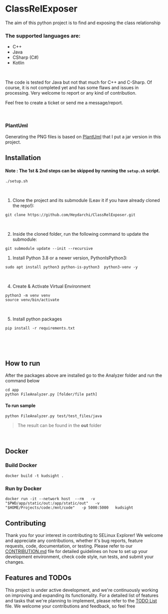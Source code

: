 # ClassRelExposer
The aim of this python project is to find and exposing the class relationship

### The supported languages are:
- C++
- Java 
- CSharp (C#)
- Kotlin

<br/>

The code is tested for Java but not that much for C++ and C-Sharp. Of course, it is not completed yet and has some flaws and issues in processing. Very welcome to report or any kind of contribution.

Feel free to create a ticket or send me a message/report.

<br/>

### PlantUml

Generating the PNG files is based on [PlantUml](http://www.plantuml.com) that I put a jar version in this project.


## Installation
#### Note : The 1st & 2nd steps can be skipped by running the `setup.sh` script.
```
./setup.sh
```
&ensp;

1. Clone the project and its submodule (Leav it if you have already cloned the repo!):

```
git clone https://github.com/Heydarchi/ClassRelExposer.git
```
&ensp;

2. Inside the cloned folder, run the following command to update the submodule:

```
git submodule update --init --recursive
```

1. Install Python 3.8 or a newer version, PythonIsPython3:

```
sudo apt install python3 python-is-python3  python3-venv -y
```
&ensp;

4. Create & Activate Virtual Environment 

```
python3 -m venv venv
source venv/bin/activate
```
&ensp;

5. Install python packages

```
pip install -r requirements.txt
```
&ensp;


<br/>

## **How to run**
After the packages above are installed go to the Analyzer folder and run the command below
```
cd app
python FileAnalyzer.py [folder/file path]
```
#### **To run sample** 

```
python FileAnalyzer.py test/test_files/java
```

>The result can be found in the **out** folder

<br/>

## Docker


### Build Docker

```
docker build -t kudsight .
```

### Run by Docker

```
docker run -it --network host  --rm   -v "$PWD/app/static/out:/app/static/out"   -v "$HOME/Projects/code:/mnt/code"   -p 5000:5000   kudsight
```


## Contributing

Thank you for your interest in contributing to SELinux Explorer! We welcome and appreciate any contributions, whether it's bug reports, feature requests, code, documentation, or testing. Please refer to our [CONTRIBUTION.md](CONTRIBUTING.md) file for detailed guidelines on how to set up your development environment, check code style, run tests, and submit your changes.

## Features and TODOs

This project is under active development, and we're continuously working on improving and expanding its functionality. For a detailed list of features and tasks that we're planning to implement, please refer to the [TODO List](TODO.md) file. We welcome your contributions and feedback, so feel free


